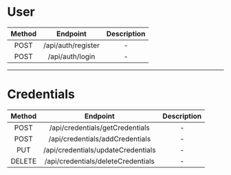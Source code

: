 # User

|   Method   |              Endpoint               |   Description    |
|   :----:   |               :----:                |     :----:       |
|   POST     | /api/auth/register                  |        -         | 
|   POST     | /api/auth/login                     |        -         |

------

# Credentials

|   Method   |              Endpoint               |   Description    |
|   :----:   |               :----:                |     :----:       |
|   POST     | /api/credentials/getCredentials     |        -         |
|   POST     | /api/credentials/addCredentials     |        -         |
|   PUT      | /api/credentials/updateCredentials  |        -         |
|   DELETE   | /api/credentials/deleteCredentials  |        -         |

